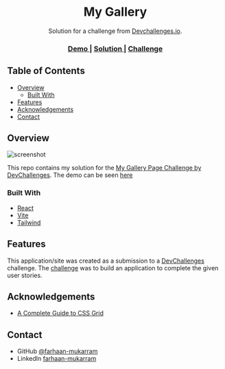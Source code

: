 <!-- Please update value in the {}  -->

<h1 align="center">My Gallery</h1>

<div align="center">
   Solution for a challenge from  <a href="http://devchallenges.io" target="_blank">Devchallenges.io</a>.
</div>

<div align="center">
  <h3>
    <a href="https://my-gallery-page-by-farhaan.netlify.app/">
      Demo
    </a>
    <span> | </span>
    <a href="">
      Solution
    </a>
    <span> | </span>
    <a href="https://github.com/farhaan-mukarram/dev-challenges-my-gallery/">
      Challenge
    </a>
  </h3>
</div>

<!-- TABLE OF CONTENTS -->

## Table of Contents

- [Overview](#overview)
  - [Built With](#built-with)
- [Features](#features)
- [Acknowledgements](#acknowledgements)
- [Contact](#contact)

<!-- OVERVIEW -->

## Overview

![screenshot](https://github.com/farhaan-mukarram/dev-challenges-my-gallery/assets/45497935/a3511eee-c942-42d5-bd48-6ea46e6242bf)

This repo contains my solution for the [My Gallery Page Challenge by DevChallenges](https://devchallenges.io/challenges/gcbWLxG6wdennelX7b8I). The demo can be seen [here](https://my-gallery-page-by-farhaan.netlify.app/)


### Built With

<!-- This section should list any major frameworks that you built your project using. Here are a few examples.-->
- [React](https://reactjs.org/)
- [Vite](https://vitejs.dev/)
- [Tailwind](https://tailwindcss.com/)

## Features

<!-- List the features of your application or follow the template. Don't share the figma file here :) -->

This application/site was created as a submission to a [DevChallenges](https://devchallenges.io/challenges) challenge. The [challenge](https://devchallenges.io/challenges/gcbWLxG6wdennelX7b8I) was to build an application to complete the given user stories.

## Acknowledgements

<!-- This section should list any articles or add-ons/plugins that helps you to complete the project. This is optional but it will help you in the future. For exmpale -->

- [A Complete Guide to CSS Grid](https://css-tricks.com/snippets/css/complete-guide-grid/)

## Contact

- GitHub [@farhaan-mukarram](https://github.com/farhaan-mukarram/)
- LinkedIn [farhaan-mukarram](https://www.linkedin.com/in/farhaan-mukarram/)
